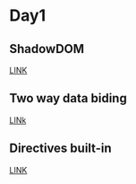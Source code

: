 # Day1

## ShadowDOM
[LINK](https://developer.mozilla.org/en-US/docs/Web/Web_Components/Using_shadow_DOM)

## Two way data biding
[LINk](https://angular.io/guide/two-way-binding)

## Directives built-in
[LINK](https://angular.io/guide/built-in-directives)
